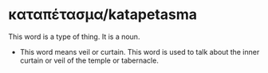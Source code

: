 # καταπέτασμα/katapetasma
This word is a type of thing. It is a noun.
* This word means veil or curtain. This word is used to talk about the inner curtain or veil of the temple or tabernacle. 
